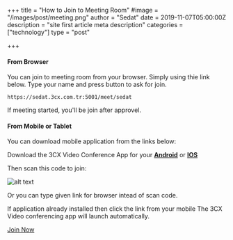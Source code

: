 +++
title = "How to Join to Meeting Room"
#image = "/images/post/meeting.png"
author = "Sedat"
date = 2019-11-07T05:00:00Z
description = "site first article meta description"
categories = ["technology"]
type = "post"

+++
#### From Browser

You can join to meeting room from your browser. Simply using thie link below. Type your name and press button to ask for join.
```
https://sedat.3cx.com.tr:5001/meet/sedat
```

If meeting started, you'll be join after approvel.

#### From Mobile or Tablet

You can download mobile application from the links below: 

Download the 3CX Video Conference App for your **[Android](https://play.google.com/store/apps/details?id=org.tcx.webmeeting&hl=en&gl=US "Download 3CX android app")** or **[IOS](https://apps.apple.com/us/app/3cx-webmeeting/id1039756959 "Download 3CX IOS app")**

Then scan this code to join:

![alt text](/images/post/meeting.png)

 Or you can type given link for browser intead of scan code. 
 
 If application already installed then click the link from your mobile The 3CX Video conferencing app will launch automatically.

 [Join Now](https://sedat.3cx.com.tr:5001/meet/sedat "Join to Meeting")
